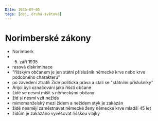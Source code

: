 ```yaml
---
Date: 1935-09-05
tags: [dej, druhá-světová]
---
```

# Norimberské zákony
- Norimberk
- 5. září 1935
- rasová diskriminace
- "říšským občanem je jen státní příslušník německé krve nebo krve podobného charakteru"
- po zavedení ztratili Židé politická práva a stali se "státními příslušníky"
- Árijci byli označování jako říšstí občané
- židé se nesmí míšit s německými občany
- žid si nesmí vzít nežida
- mimomanželský mezi židem a nežidem styk je zakázán
- židé nesmějí zaměstnávat německé ženy německé krve mladší 45 let
- židům je zakázáno vyvěšovat říšskou vlajky